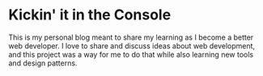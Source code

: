 # Kickin' it in the Console

This is my personal blog meant to share my learning as I become a better web developer. I love to share and discuss ideas about web development, and this project was a way for me to do that while also learning new tools and design patterns.
